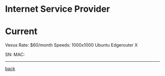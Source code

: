 # Internet Service Provider

# Current

Vexus 
Rate: $60/month 
Speeds: 1000x1000
Ubuntu Edgerouter X

SN: 
MAC:


---
[back](./README.md)

